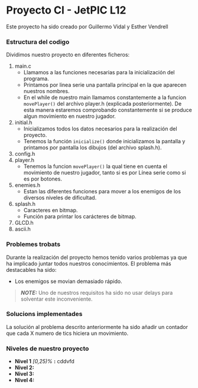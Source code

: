 # Proyecto CI - JetPIC L12

Este proyecto ha sido creado por Guillermo Vidal y Esther Vendrell

### Estructura del codigo

Dividimos nuestro proyecto en diferentes ficheros:
1. main.c
   - Llamamos a las funciones necesarias para la inicialización del programa.
   - Printamos por linea serie una pantalla principal en la que aparecen nuestros nombres. 
   - En el while de nuestro main llamamos constantemente a la funcion `movePlayer()` del archivo player.h (explicada posteriormente). De esta manera estaremos comprobando constantemente si se produce algun movimiento en nuestro jugador.
2. initial.h
   - Inicializamos todos los datos necesarios para la realización del proyecto.
   - Tenemos la función `inicialize()` donde inicializamos la pantalla y printamos por pantalla los dibujos (del archivo splash.h).
3. config.h
4. player.h
   - Tenemos la funcion `movePlayer()` la qual tiene en cuenta el movimiento de nuestro jugador, tanto si es por Línea serie como si es por botones.
5. enemies.h
   - Estan las diferentes funciones para mover a los enemigos de los diversos niveles de dificultad. 
6. splash.h
   - Caracteres en bitmap.
   - Función para printar los carácteres de bitmap.
7. GLCD.h
8. ascii.h

### Problemes trobats

Durante la realización del proyecto hemos tenido varios problemas ya que ha implicado juntar todos nuestros conocimientos. El problema más destacables ha sido:
   - Los enemigos se movian demasiado rápido.

> **_NOTE:_**  Uno de nuestros requisitos ha sido no usar delays para solventar este inconveniente.

### Solucions implementades

La solución al problema descrito anteriormente ha sido añadir un contador que cada X numero de tics hiciera un movimiento.

### Niveles de nuestro proyecto

   - **Nivel 1** *[0,25)%* **:** cddvfd
   - **Nivel 2:** 
   - **Nivel 3:** 
   - **Nivel 4:** 
